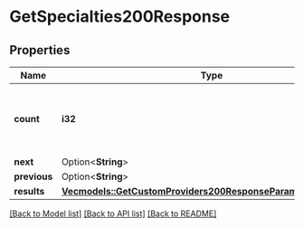 # GetSpecialties200Response

## Properties

Name | Type | Description | Notes
------------ | ------------- | ------------- | -------------
**count** | **i32** | The total number of results matched, across all pages. | 
**next** | Option<**String**> |  | 
**previous** | Option<**String**> |  | 
**results** | [**Vec<models::GetCustomProviders200ResponseParametersSpecialty>**](getCustomProviders_200_response_parameters_specialty.md) |  | 

[[Back to Model list]](../README.md#documentation-for-models) [[Back to API list]](../README.md#documentation-for-api-endpoints) [[Back to README]](../README.md)


